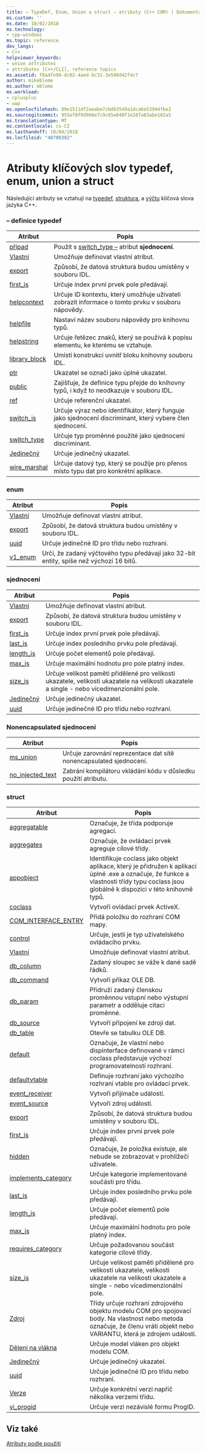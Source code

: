 ```yaml
---
title: – TypeDef, Enum, Union a struct – atributy (C++ COM) | Dokumentace Microsoftu
ms.custom: ''
ms.date: 10/02/2018
ms.technology:
- cpp-windows
ms.topic: reference
dev_langs:
- C++
helpviewer_keywords:
- union attributes
- attributes [C++/CLI], reference topics
ms.assetid: f8a4fe94-dc02-4aed-bc31-3e500d42f4c7
author: mikeblome
ms.author: mblome
ms.workload:
- cplusplus
- uwp
ms.openlocfilehash: 89e1511df2aeabe7cbd63549a1dca6e53944fbe2
ms.sourcegitcommit: 955ef0f9d966e7c9c65e040f1e28fa83abe102a5
ms.translationtype: MT
ms.contentlocale: cs-CZ
ms.lasthandoff: 10/04/2018
ms.locfileid: "48789392"
---
```

# <a name="typedef-enum-union-and-struct-attributes"></a>Atributy klíčových slov typedef, enum, union a struct

Následující atributy se vztahují na [typedef](../../cpp/aliases-and-typedefs-cpp.md), [struktura](../../cpp/struct-cpp.md), a [výčtu](../../cpp/enumerations-cpp.md) klíčová slova jazyka C++.

### <a name="typedef"></a>– definice typedef

|Atribut|Popis|
|---------------|-----------------|
|[případ](case-cpp.md)|Použít s [switch_type –](switch-type.md) atribut **sjednocení**.|
|[Vlastní](custom-cpp.md)|Umožňuje definovat vlastní atribut.|
|[export](export.md)|Způsobí, že datová struktura budou umístěny v souboru IDL.|
|[first_is](first-is.md)|Určuje index první prvek pole předávají.|
|[helpcontext](helpcontext.md)|Určuje ID kontextu, který umožňuje uživateli zobrazit informace o tomto prvku v souboru nápovědy.|
|[helpfile](helpfile.md)|Nastaví název souboru nápovědy pro knihovnu typů.|
|[helpstring](helpstring.md)|Určuje řetězec znaků, který se používá k popisu elementu, ke kterému se vztahuje.|
|[library_block](library-block.md)|Umístí konstrukci uvnitř bloku knihovny souboru IDL.|
|[ptr](ptr.md)|Ukazatel se označí jako úplné ukazatel.|
|[public](public-cpp-attributes.md)|Zajišťuje, že definice typu přejde do knihovny typů, i když to neodkazuje v souboru IDL.|
|[ref](ref-cpp.md)|Určuje referenční ukazatel.|
|[switch_is](switch-is.md)|Určuje výraz nebo identifikátor, který funguje jako sjednocení discriminant, který vybere člen sjednocení.|
|[switch_type](switch-type.md)|Určuje typ proměnné použité jako sjednocení discriminant.|
|[Jedinečný](unique-cpp.md)|Určuje jedinečný ukazatel.|
|[wire_marshal](wire-marshal.md)|Určuje datový typ, který se použije pro přenos místo typu dat pro konkrétní aplikace.|

### <a name="enum"></a>enum

|Atribut|Popis|
|---------------|-----------------|
|[Vlastní](custom-cpp.md)|Umožňuje definovat vlastní atribut.|
|[export](export.md)|Způsobí, že datová struktura budou umístěny v souboru IDL.|
|[uuid](uuid-cpp-attributes.md)|Určuje jedinečné ID pro třídu nebo rozhraní.|
|[v1_enum](v1-enum.md)|Určí, že zadaný výčtového typu předávají jako 32-bit entity, spíše než výchozí 16 bitů.|

### <a name="union"></a>sjednocení

|Atribut|Popis|
|---------------|-----------------|
|[Vlastní](custom-cpp.md)|Umožňuje definovat vlastní atribut.|
|[export](export.md)|Způsobí, že datová struktura budou umístěny v souboru IDL.|
|[first_is](first-is.md)|Určuje index první prvek pole předávají.|
|[last_is](last-is.md)|Určuje index posledního prvku pole předávají.|
|[length_is](length-is.md)|Určuje počet elementů pole předávají.|
|[max_is](max-is.md)|Určuje maximální hodnotu pro pole platný index.|
|[size_is](size-is.md)|Určuje velikost paměti přidělené pro velikosti ukazatele, velikosti ukazatele na velikosti ukazatele a single - nebo vícedimenzionální pole.|
|[Jedinečný](unique-cpp.md)|Určuje jedinečný ukazatel.|
|[uuid](uuid-cpp-attributes.md)|Určuje jedinečné ID pro třídu nebo rozhraní.|

### <a name="nonencapsulated-union"></a>Nonencapsulated sjednocení

|Atribut|Popis|
|---------------|-----------------|
|[ms_union](ms-union.md)|Určuje zarovnání reprezentace dat sítě nonencapsulated sjednocení.|
|[no_injected_text](no-injected-text.md)|Zabrání kompilátoru vkládání kódu v důsledku použití atributu.|

### <a name="struct"></a>struct 

|Atribut|Popis|
|---------------|-----------------|
|[aggregatable](aggregatable.md)|Označuje, že třída podporuje agregaci.|
|[aggregates](aggregates.md)|Označuje, že ovládací prvek agreguje cílové třídy.|
|[appobject](appobject.md)|Identifikuje coclass jako objekt aplikace, který je přidružen k aplikaci úplné .exe a označuje, že funkce a vlastnosti třídy typu coclass jsou globálně k dispozici v této knihovně typů.|
|[coclass](coclass.md)|Vytvoří ovládací prvek ActiveX.|
|[COM_INTERFACE_ENTRY](com-interface-entry-cpp.md)|Přidá položku do rozhraní COM mapy.|
|[control](control.md)|Určuje, jestli je typ uživatelského ovládacího prvku.|
|[Vlastní](custom-cpp.md)|Umožňuje definovat vlastní atribut.|
|[db_column](db-column.md)|Zadaný sloupec se váže k dané sadě řádků.|
|[db_command](db-command.md)|Vytvoří příkaz OLE DB.|
|[db_param](db-param.md)|Přidruží zadaný členskou proměnnou vstupní nebo výstupní parametr a odděluje citaci proměnné.|
|[db_source](db-source.md)|Vytvoří připojení ke zdroji dat.|
|[db_table](db-table.md)|Otevře se tabulku OLE DB.|
|[default](default-cpp.md)|Označuje, že vlastní nebo dispinterface definované v rámci coclass představuje výchozí programovatelnosti rozhraní.|
|[defaultvtable](defaultvtable.md)|Definuje rozhraní jako výchozího rozhraní vtable pro ovládací prvek.|
|[event_receiver](event-receiver.md)|Vytvoří přijímače událostí.|
|[event_source](event-source.md)|Vytvoří zdroj událostí.|
|[export](export.md)|Způsobí, že datová struktura budou umístěny v souboru IDL.|
|[first_is](first-is.md)|Určuje index první prvek pole předávají.|
|[hidden](hidden.md)|Označuje, že položka existuje, ale nebude se zobrazovat v prohlížeči uživatele.|
|[implements_category](implements-category.md)|Určuje kategorie implementované součásti pro třídu.|
|[last_is](last-is.md)|Určuje index posledního prvku pole předávají.|
|[length_is](length-is.md)|Určuje počet elementů pole předávají.|
|[max_is](max-is.md)|Určuje maximální hodnotu pro pole platný index.|
|[requires_category](requires-category.md)|Určuje požadovanou součást kategorie cílové třídy.|
|[size_is](size-is.md)|Určuje velikost paměti přidělené pro velikosti ukazatele, velikosti ukazatele na velikosti ukazatele a single - nebo vícedimenzionální pole.|
|[Zdroj](source-cpp.md)|Třídy určuje rozhraní zdrojového objektu modelu COM pro spojovací body. Na vlastnost nebo metoda označuje, že členu vrátí objekt nebo VARIANTU, která je zdrojem událostí.|
|[Dělení na vlákna](threading-cpp.md)|Určuje model vláken pro objekt modelu COM.|
|[Jedinečný](unique-cpp.md)|Určuje jedinečný ukazatel.|
|[uuid](uuid-cpp-attributes.md)|Určuje jedinečné ID pro třídu nebo rozhraní.|
|[Verze](version-cpp.md)|Určuje konkrétní verzi napříč několika verzemi třídu.|
|[vi_progid](vi-progid.md)|Určuje verzi nezávislé formu ProgID.|

## <a name="see-also"></a>Viz také

[Atributy podle použití](attributes-by-usage.md)